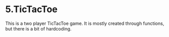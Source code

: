 # 5.TicTacToe
This is a two player TicTacToe game. It is mostly created through functions, but there is a bit of hardcoding. 
